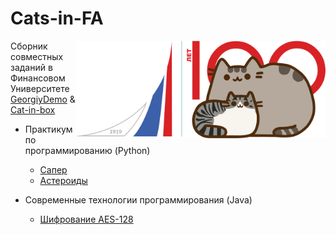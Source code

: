 # Cats-in-FA

<img src="https://github.com/Cat-in-box/Cats-in-FA/blob/png/Pusheen%26Chii.png" align="right" width=400 height=156/>

Сборник совместных заданий в Финансовом Университете [GeorgiyDemo](https://github.com/GeorgiyDemo) & [Cat-in-box](https://github.com/Cat-in-box)

- Практикум по программированию (Python)
  - [Сапер](https://github.com/Cat-in-box/Cats-in-FA/tree/main/Python/pract4)
  - [Астероиды](https://github.com/Cat-in-box/Cats-in-FA/tree/main/Python/pract5)
  
- Современные технологии программирования (Java)
  - [Шифрование AES-128](https://github.com/Cat-in-box/Cats-in-FA/tree/main/Java/AESEncryption)
